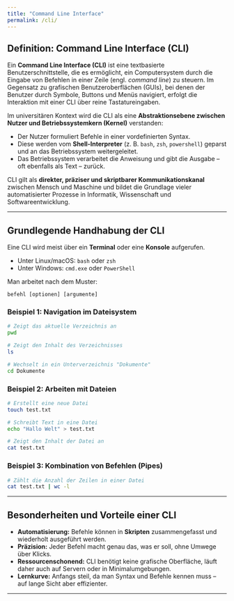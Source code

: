 ```yaml
---
title: "Command Line Interface"
permalink: /cli/
---
```


## Definition: Command Line Interface (CLI)

Ein **Command Line Interface (CLI)** ist eine textbasierte Benutzerschnittstelle, die es ermöglicht, ein Computersystem durch die Eingabe von Befehlen in einer Zeile (engl. *command line*) zu steuern. Im Gegensatz zu grafischen Benutzeroberflächen (GUIs), bei denen der Benutzer durch Symbole, Buttons und Menüs navigiert, erfolgt die Interaktion mit einer CLI über reine Tastatureingaben.

Im universitären Kontext wird die CLI als eine **Abstraktionsebene zwischen Nutzer und Betriebssystemkern (Kernel)** verstanden:

* Der Nutzer formuliert Befehle in einer vordefinierten Syntax.
* Diese werden vom **Shell-Interpreter** (z. B. `bash`, `zsh`, `powershell`) geparst und an das Betriebssystem weitergeleitet.
* Das Betriebssystem verarbeitet die Anweisung und gibt die Ausgabe – oft ebenfalls als Text – zurück.

CLI gilt als **direkter, präziser und skriptbarer Kommunikationskanal** zwischen Mensch und Maschine und bildet die Grundlage vieler automatisierter Prozesse in Informatik, Wissenschaft und Softwareentwicklung.

---

## Grundlegende Handhabung der CLI

Eine CLI wird meist über ein **Terminal** oder eine **Konsole** aufgerufen.

* Unter Linux/macOS: `bash` oder `zsh`
* Unter Windows: `cmd.exe` oder `PowerShell`

Man arbeitet nach dem Muster:

```
befehl [optionen] [argumente]
```

### Beispiel 1: Navigation im Dateisystem

```bash
# Zeigt das aktuelle Verzeichnis an
pwd

# Zeigt den Inhalt des Verzeichnisses
ls

# Wechselt in ein Unterverzeichnis "Dokumente"
cd Dokumente
```

### Beispiel 2: Arbeiten mit Dateien

```bash
# Erstellt eine neue Datei
touch test.txt

# Schreibt Text in eine Datei
echo "Hallo Welt" > test.txt

# Zeigt den Inhalt der Datei an
cat test.txt
```

### Beispiel 3: Kombination von Befehlen (Pipes)

```bash
# Zählt die Anzahl der Zeilen in einer Datei
cat test.txt | wc -l
```

---

## Besonderheiten und Vorteile einer CLI

* **Automatisierung:** Befehle können in **Skripten** zusammengefasst und wiederholt ausgeführt werden.
* **Präzision:** Jeder Befehl macht genau das, was er soll, ohne Umwege über Klicks.
* **Ressourcenschonend:** CLI benötigt keine grafische Oberfläche, läuft daher auch auf Servern oder in Minimalumgebungen.
* **Lernkurve:** Anfangs steil, da man Syntax und Befehle kennen muss – auf lange Sicht aber effizienter.

---

